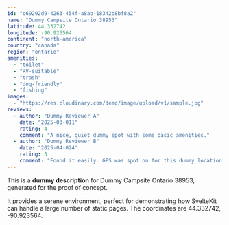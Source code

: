 ```yaml
---
id: "c69292d9-4263-454f-a8ab-18342b8bf8a2"
name: "Dummy Campsite Ontario 38953"
latitude: 44.332742
longitude: -90.923564
continent: "north-america"
country: "canada"
region: "ontario"
amenities:
  - "toilet"
  - "RV-suitable"
  - "trash"
  - "dog-friendly"
  - "fishing"
images:
  - "https://res.cloudinary.com/demo/image/upload/v1/sample.jpg"
reviews:
  - author: "Dummy Reviewer A"
    date: "2025-03-011"
    rating: 4
    comment: "A nice, quiet dummy spot with some basic amenities."
  - author: "Dummy Reviewer B"
    date: "2025-04-024"
    rating: 3
    comment: "Found it easily. GPS was spot on for this dummy location."
---
```


This is a **dummy description** for Dummy Campsite Ontario 38953, generated for the proof of concept.

It provides a serene environment, perfect for demonstrating how SvelteKit can handle a large number of static pages. The coordinates are 44.332742, -90.923564.
